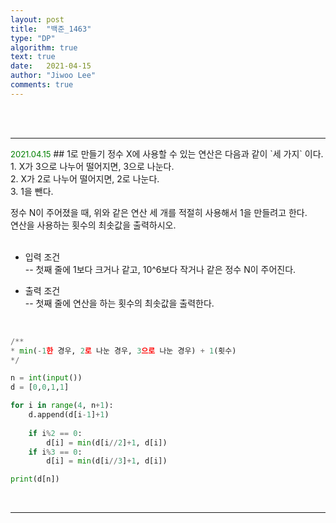 ```yaml
---
layout: post
title:  "백준_1463"
type: "DP"
algorithm: true
text: true
date:   2021-04-15
author: "Jiwoo Lee"
comments: true
---
```


<br><br>
<hr>
<font size="2em" color="green">2021.04.15</font>
## 1로 만들기
정수 X에 사용할 수 있는 연산은 다음과 같이 `세 가지` 이다.<br>
1. X가 3으로 나누어 떨어지면, 3으로 나눈다.<br>
2. X가 2로 나누어 떨어지면, 2로 나눈다.<br>
3. 1을 뺀다.<br>

정수 N이 주어졌을 때, 위와 같은 연산 세 개를 적절히 사용해서 1을 만들려고 한다.<br>
연산을 사용하는 횟수의 최솟값을 출력하시오.<br><br>

- 입력 조건<br>
-- 첫째 줄에 1보다 크거나 같고, 10^6보다 작거나 같은 정수 N이 주어진다.<br>

- 출력 조건<br>
-- 첫째 줄에 연산을 하는 횟수의 최솟값을 출력한다.

<br>

```python
/**
* min(-1한 경우, 2로 나눈 경우, 3으로 나눈 경우) + 1(횟수)
*/

n = int(input())
d = [0,0,1,1]

for i in range(4, n+1):
    d.append(d[i-1]+1)
  
    if i%2 == 0:
        d[i] = min(d[i//2]+1, d[i])
    if i%3 == 0:
        d[i] = min(d[i//3]+1, d[i])

print(d[n])
```
<br>
<hr>

